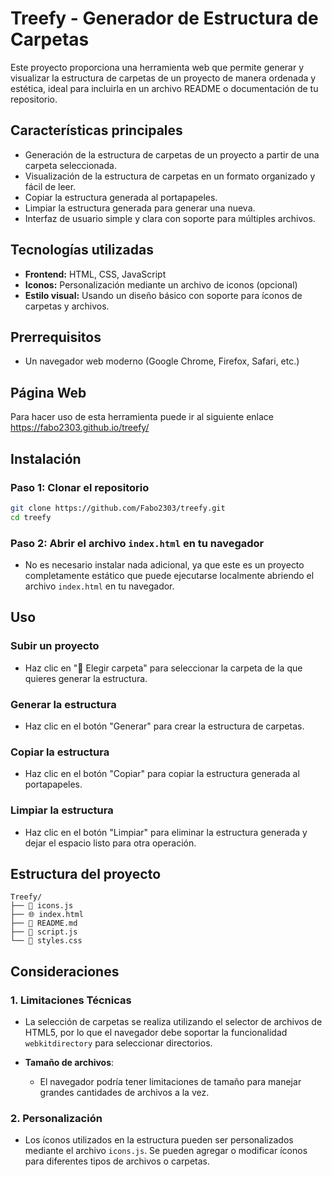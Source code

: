 
# Treefy - Generador de Estructura de Carpetas

Este proyecto proporciona una herramienta web que permite generar y visualizar la estructura de carpetas de un proyecto de manera ordenada y estética, ideal para incluirla en un archivo README o documentación de tu repositorio.

## Características principales

- Generación de la estructura de carpetas de un proyecto a partir de una carpeta seleccionada.
- Visualización de la estructura de carpetas en un formato organizado y fácil de leer.
- Copiar la estructura generada al portapapeles.
- Limpiar la estructura generada para generar una nueva.
- Interfaz de usuario simple y clara con soporte para múltiples archivos.

## Tecnologías utilizadas

- **Frontend:** HTML, CSS, JavaScript
- **Iconos:** Personalización mediante un archivo de iconos (opcional)
- **Estilo visual:** Usando un diseño básico con soporte para íconos de carpetas y archivos.

## Prerrequisitos

- Un navegador web moderno (Google Chrome, Firefox, Safari, etc.)

## Página Web

Para hacer uso de esta herramienta puede ir al siguiente enlace
https://fabo2303.github.io/treefy/

## Instalación

### Paso 1: Clonar el repositorio
```bash
git clone https://github.com/Fabo2303/treefy.git
cd treefy
```

### Paso 2: Abrir el archivo `index.html` en tu navegador
- No es necesario instalar nada adicional, ya que este es un proyecto completamente estático que puede ejecutarse localmente abriendo el archivo `index.html` en tu navegador.

## Uso

### Subir un proyecto
- Haz clic en "📁 Elegir carpeta" para seleccionar la carpeta de la que quieres generar la estructura.

### Generar la estructura
- Haz clic en el botón "Generar" para crear la estructura de carpetas.

### Copiar la estructura
- Haz clic en el botón "Copiar" para copiar la estructura generada al portapapeles.

### Limpiar la estructura
- Haz clic en el botón "Limpiar" para eliminar la estructura generada y dejar el espacio listo para otra operación.

## Estructura del proyecto

```
Treefy/
├── 📜 icons.js
├── 🌐 index.html
├── 📝 README.md
├── 📜 script.js
└── 🎨 styles.css
```

## Consideraciones

### 1. Limitaciones Técnicas
- La selección de carpetas se realiza utilizando el selector de archivos de HTML5, por lo que el navegador debe soportar la funcionalidad `webkitdirectory` para seleccionar directorios.
  
- **Tamaño de archivos**:
  - El navegador podría tener limitaciones de tamaño para manejar grandes cantidades de archivos a la vez.

### 2. Personalización
- Los íconos utilizados en la estructura pueden ser personalizados mediante el archivo `icons.js`. Se pueden agregar o modificar íconos para diferentes tipos de archivos o carpetas.
